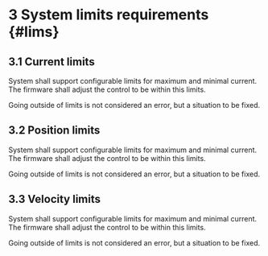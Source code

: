 # 3 System limits requirements {#lims}

## 3.1 Current limits

System shall support configurable limits for maximum and minimal current.
The firmware shall adjust the control to be within this limits.

Going outside of limits is not considered an error, but a situation to be fixed.

## 3.2 Position limits

System shall support configurable limits for maximum and minimal current.
The firmware shall adjust the control to be within this limits.

Going outside of limits is not considered an error, but a situation to be fixed.

## 3.3 Velocity limits

System shall support configurable limits for maximum and minimal current.
The firmware shall adjust the control to be within this limits.

Going outside of limits is not considered an error, but a situation to be fixed.
